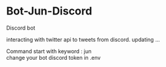 # Bot-Jun-Discord
Discord bot 

interacting with twitter api to tweets from discord.
updating ...
       
Command start with keyword : jun   
change your bot discord token in .env 
